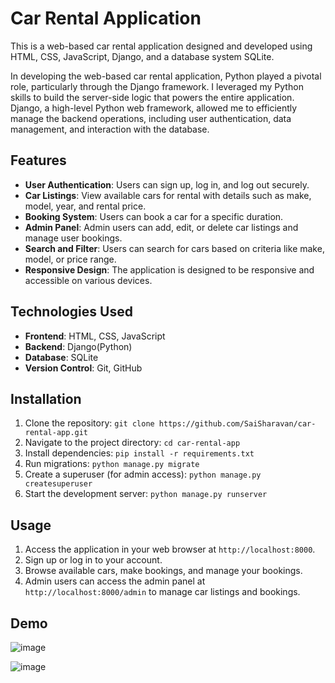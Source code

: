 # Car Rental Application

This is a web-based car rental application designed and developed using HTML, CSS, JavaScript, Django, and a database system SQLite.

In developing the web-based car rental application, Python played a pivotal role, particularly through the Django framework. I leveraged my Python skills to build the server-side logic that powers the entire application. Django, a high-level Python web framework, allowed me to efficiently manage the backend operations, including user authentication, data management, and interaction with the database.

## Features

- **User Authentication**: Users can sign up, log in, and log out securely.
- **Car Listings**: View available cars for rental with details such as make, model, year, and rental price.
- **Booking System**: Users can book a car for a specific duration.
- **Admin Panel**: Admin users can add, edit, or delete car listings and manage user bookings.
- **Search and Filter**: Users can search for cars based on criteria like make, model, or price range.
- **Responsive Design**: The application is designed to be responsive and accessible on various devices.

## Technologies Used

- **Frontend**: HTML, CSS, JavaScript
- **Backend**: Django(Python)
- **Database**: SQLite
- **Version Control**: Git, GitHub

## Installation

1. Clone the repository: `git clone https://github.com/SaiSharavan/car-rental-app.git`
2. Navigate to the project directory: `cd car-rental-app`
3. Install dependencies: `pip install -r requirements.txt`
4. Run migrations: `python manage.py migrate`
5. Create a superuser (for admin access): `python manage.py createsuperuser`
6. Start the development server: `python manage.py runserver`

## Usage

1. Access the application in your web browser at `http://localhost:8000`.
2. Sign up or log in to your account.
3. Browse available cars, make bookings, and manage your bookings.
4. Admin users can access the admin panel at `http://localhost:8000/admin` to manage car listings and bookings.

## Demo

![image](https://github.com/SaiSharavan/Car-rental-/assets/171143906/f73ddf11-8c4e-4bf7-9171-003345411139)

![image](https://github.com/SaiSharavan/Car-rental-/assets/171143906/de2b7fb9-9273-4848-afd4-e6972f3eb374)


